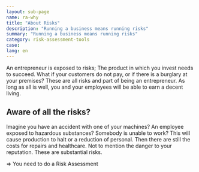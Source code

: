 ```yaml
---
layout: sub-page
name: ra-why
title: "About Risks"
description: "Running a business means running risks"
summary: "Running a business means running risks"
category: risk-assessment-tools
case: 
lang: en
---
```



An entrepreneur is exposed to risks; The product in which you invest needs to succeed. What if your customers do not pay, or if there is a burglary at your premises? These are all risks and part of being an entrepreneur. As long as all is well, you and your employees will be able to earn a decent living.

## Aware of all the risks?

Imagine you have an accident with one of your machines? An employee exposed to hazardous substances? Somebody is unable to work? This will cause production to halt or a reduction of personal. Then there are still the costs for repairs and healthcare. Not to mention the danger to your reputation. These are substantial risks.


=> You need to do a Risk Assessment
